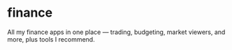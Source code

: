 # finance
All my finance apps in one place — trading, budgeting, market viewers, and more, plus tools I recommend.
